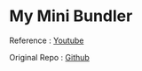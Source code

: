 # My Mini Bundler

Reference : [Youtube](https://www.youtube.com/watch?v=eoi6U2fBKhU&t=309s&index=51&list=WL)

Original Repo : [Github](https://github.com/ronami/minipack)